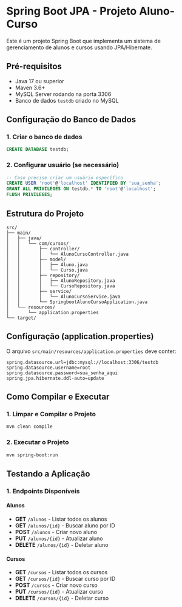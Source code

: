 # Spring Boot JPA - Projeto Aluno-Curso

Este é um projeto Spring Boot que implementa um sistema de gerenciamento de alunos e cursos usando JPA/Hibernate.

## Pré-requisitos

- Java 17 ou superior
- Maven 3.6+
- MySQL Server rodando na porta 3306
- Banco de dados `testdb` criado no MySQL

## Configuração do Banco de Dados

### 1. Criar o banco de dados
```sql
CREATE DATABASE testdb;
```

### 2. Configurar usuário (se necessário)
```sql
-- Caso precise criar um usuário específico
CREATE USER 'root'@'localhost' IDENTIFIED BY 'sua_senha';
GRANT ALL PRIVILEGES ON testdb.* TO 'root'@'localhost';
FLUSH PRIVILEGES;
```

## Estrutura do Projeto

```
src/
├── main/
│   ├── java/
│   │   └── com/cursos/
│   │       ├── controller/
│   │       │   └── AlunoCursoController.java
│   │       ├── model/
│   │       │   ├── Aluno.java
│   │       │   └── Curso.java
│   │       ├── repository/
│   │       │   ├── AlunoRepository.java
│   │       │   └── CursoRepository.java
│   │       ├── service/
│   │       │   └── AlunoCursoService.java
│   │       └── SpringbootAlunoCursoApplication.java
│   └── resources/
│       └── application.properties
└── target/
```

## Configuração (application.properties)

O arquivo `src/main/resources/application.properties` deve conter:

```properties
spring.datasource.url=jdbc:mysql://localhost:3306/testdb
spring.datasource.username=root
spring.datasource.password=sua_senha_aqui
spring.jpa.hibernate.ddl-auto=update
```

## Como Compilar e Executar

### 1. Limpar e Compilar o Projeto
```bash
mvn clean compile
```

### 2. Executar o Projeto
```bash
mvn spring-boot:run
```

## Testando a Aplicação

### 1. Endpoints Disponíveis

#### Alunos
- **GET** `/alunos` - Listar todos os alunos
- **GET** `/alunos/{id}` - Buscar aluno por ID
- **POST** `/alunos` - Criar novo aluno
- **PUT** `/alunos/{id}` - Atualizar aluno
- **DELETE** `/alunos/{id}` - Deletar aluno

#### Cursos
- **GET** `/cursos` - Listar todos os cursos
- **GET** `/cursos/{id}` - Buscar curso por ID
- **POST** `/cursos` - Criar novo curso
- **PUT** `/cursos/{id}` - Atualizar curso
- **DELETE** `/cursos/{id}` - Deletar curso